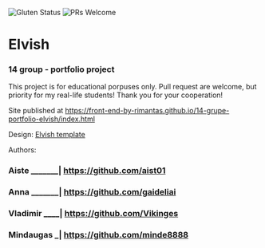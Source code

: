 ![Gluten Status](https://img.shields.io/badge/Gluten-Free-green.svg)
![PRs Welcome](https://img.shields.io/badge/PRs-welcome-brightgreen.svg)

# Elvish
### 14 group - portfolio project

This project is for educational porpuses only. Pull request are welcome, but priority for my real-life students! Thank you for your cooperation!

Site published at https://front-end-by-rimantas.github.io/14-grupe-portfolio-elvish/index.html

Design: [Elvish template](http://themesboss.com/elvish/index_6.html)

Authors:

### Aiste _______| https://github.com/aist01
### Anna  _______| https://github.com/gaideliai 
### Vladimir ____| https://github.com/Vikinges 
### Mindaugas   _| https://github.com/minde8888


